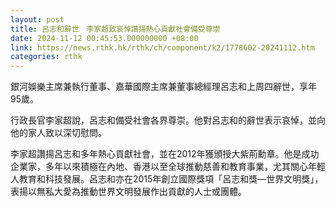 ```yaml
---
layout: post
title: 呂志和辭世　李家超致哀悼讚揚熱心貢獻社會備受尊崇
date: 2024-11-12 00:45:53.000000000 +08:00
link: https://news.rthk.hk/rthk/ch/component/k2/1778602-20241112.htm
categories: rthk
---
```


銀河娛樂主席兼執行董事、嘉華國際主席兼董事總經理呂志和上周四辭世，享年95歲。

行政長官李家超說，呂志和備受社會各界尊崇。他對呂志和的辭世表示哀悼，並向他的家人致以深切慰問。

李家超讚揚呂志和多年熱心貢獻社會，並在2012年獲頒授大紫荊勳章。他是成功企業家，多年以來積極在內地、香港以至全球推動慈善和教育事業，尤其關心年輕人教育和科技發展。呂志和亦在2015年創立國際獎項「呂志和獎—世界文明獎」，表揚以無私大愛為推動世界文明發展作出貢獻的人士或團體。
